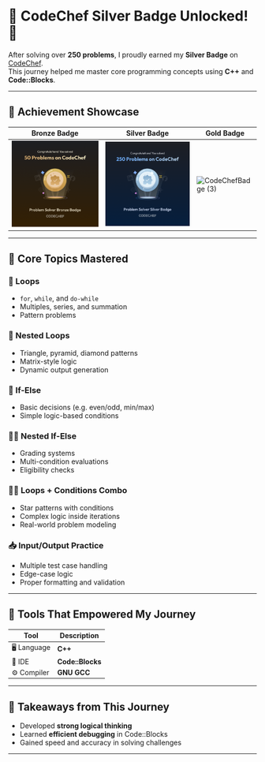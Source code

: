 # 🥈 CodeChef Silver Badge Unlocked! 🎉  
After solving over **250 problems**, I proudly earned my **Silver Badge** on [CodeChef](https://www.codechef.com/).  
This journey helped me master core programming concepts using **C++** and **Code::Blocks**.

---
## 📸 Achievement Showcase

| Bronze Badge                     | Silver Badge                | Gold Badge                  |
|---------------------------------|----------------------------|-----------------------------|
| ![CodeChef Bronze Badge](CodeChefBadge.png) | ![Code::Blocks](2.png)       | ![CodeChefBadge (3)](https://github.com/user-attachments/assets/138f8983-cc24-49b2-9d47-707486e9d5e1)
 

---




## 🧠 Core Topics Mastered

### 🔁 Loops
- `for`, `while`, and `do-while`
- Multiples, series, and summation
- Pattern problems

### 🔄 Nested Loops
- Triangle, pyramid, diamond patterns
- Matrix-style logic
- Dynamic output generation

### 🔘 If-Else
- Basic decisions (e.g. even/odd, min/max)
- Simple logic-based conditions

### 🔘🔘 Nested If-Else
- Grading systems
- Multi-condition evaluations
- Eligibility checks

### 🔄🔘 Loops + Conditions Combo
- Star patterns with conditions
- Complex logic inside iterations
- Real-world problem modeling

### 📥 Input/Output Practice
- Multiple test case handling
- Edge-case logic
- Proper formatting and validation

---
## 🔧 Tools That Empowered My Journey

| Tool         | Description            |
|--------------|------------------------|
| 🖥️ Language  | **C++**                |
| 🧰 IDE       | **Code::Blocks**       |
| ⚙️ Compiler  | **GNU GCC**            |

---



## 🚀 Takeaways from This Journey
- Developed **strong logical thinking**
- Learned **efficient debugging** in Code::Blocks
- Gained speed and accuracy in solving challenges

---



